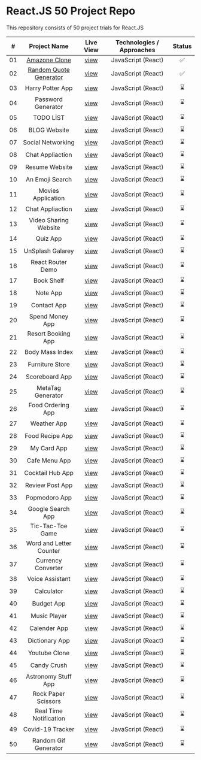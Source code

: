 # React.JS 50 Project Repo

This repository consists of 50 project trials for React.JS

| **#** |    **Project Name**     | **Live View** | **Technologies / Approaches** | **Status** |
| :---: | :---------------------: | :-----------: | :---------------------------: | :--------: |
|  01   |      [Amazone Clone](https://github.com/azateser/50-React-Project/tree/main/1.%20Amazone%20Clone)      |   [view](https://azateser.github.io/50-React-Project/1.%20Amazone%20Clone/Live/)    |      JavaScript (React)       |     ✅     |
|  02   | [Random Quote Generator](https://github.com/azateser/50-React-Project/tree/main/2.%20Random%20Quote%20Generator)  |   [view](https://azateser.github.io/50-React-Project/2.%20Random%20Quote%20Generator/Live/)    |      JavaScript (React)       |     ✅     |
|  03   |    Harry Potter App     |   [view]()    |      JavaScript (React)       |     ⌛     |
|  04   |   Password Generator    |   [view]()    |      JavaScript (React)       |     ⌛     |
|  05   |        TODO LİST        |   [view]()    |      JavaScript (React)       |     ⌛     |
|  06   |      BLOG Website       |   [view]()    |      JavaScript (React)       |     ⌛     |
|  07   |    Social Networking    |   [view]()    |      JavaScript (React)       |     ⌛     |
|  08   |    Chat Appliaction     |   [view]()    |      JavaScript (React)       |     ⌛     |
|  09   |     Resume Website      |   [view]()    |      JavaScript (React)       |     ⌛     |
|  10   |     An Emoji Search     |   [view]()    |      JavaScript (React)       |     ⌛     |
|  11   |   Movies Application    |   [view]()    |      JavaScript (React)       |     ⌛     |
|  12   |    Chat Appliaction     |   [view]()    |      JavaScript (React)       |     ⌛     |
|  13   |  Video Sharing Website  |   [view]()    |      JavaScript (React)       |     ⌛     |
|  14   |        Quiz App         |   [view]()    |      JavaScript (React)       |     ⌛     |
|  15   |    UnSplash Galarey     |   [view]()    |      JavaScript (React)       |     ⌛     |
|  16   |    React Router Demo    |   [view]()    |      JavaScript (React)       |     ⌛     |
|  17   |       Book Shelf        |   [view]()    |      JavaScript (React)       |     ⌛     |
|  18   |        Note App         |   [view]()    |      JavaScript (React)       |     ⌛     |
|  19   |       Contact App       |   [view]()    |      JavaScript (React)       |     ⌛     |
|  20   |     Spend Money App     |   [view]()    |      JavaScript (React)       |     ⌛     |
|  21   |   Resort Booking App    |   [view]()    |      JavaScript (React)       |     ⌛     |
|  22   |     Body Mass Index     |   [view]()    |      JavaScript (React)       |     ⌛     |
|  23   |     Furniture Store     |   [view]()    |      JavaScript (React)       |     ⌛     |
|  24   |     Scoreboard App      |   [view]()    |      JavaScript (React)       |     ⌛     |
|  25   |    MetaTag Generator    |   [view]()    |      JavaScript (React)       |     ⌛     |
|  26   |    Food Ordering App    |   [view]()    |      JavaScript (React)       |     ⌛     |
|  27   |       Weather App       |   [view]()    |      JavaScript (React)       |     ⌛     |
|  28   |     Food Recipe App     |   [view]()    |      JavaScript (React)       |     ⌛     |
|  29   |       My Card App       |   [view]()    |      JavaScript (React)       |     ⌛     |
|  30   |      Cafe Menu App      |   [view]()    |      JavaScript (React)       |     ⌛     |
|  31   |    Cocktail Hub App     |   [view]()    |      JavaScript (React)       |     ⌛     |
|  32   |     Review Post App     |   [view]()    |      JavaScript (React)       |     ⌛     |
|  33   |      Popmodoro App      |   [view]()    |      JavaScript (React)       |     ⌛     |
|  34   |    Google Search App    |   [view]()    |      JavaScript (React)       |     ⌛     |
|  35   |    Tic-Tac-Toe Game     |   [view]()    |      JavaScript (React)       |     ⌛     |
|  36   | Word and Letter Counter |   [view]()    |      JavaScript (React)       |     ⌛     |
|  37   |   Currency Converter    |   [view]()    |      JavaScript (React)       |     ⌛     |
|  38   |     Voice Assistant     |   [view]()    |      JavaScript (React)       |     ⌛     |
|  39   |       Calculator        |   [view]()    |      JavaScript (React)       |     ⌛     |
|  40   |       Budget App        |   [view]()    |      JavaScript (React)       |     ⌛     |
|  41   |      Music Player       |   [view]()    |      JavaScript (React)       |     ⌛     |
|  42   |      Calender App       |   [view]()    |      JavaScript (React)       |     ⌛     |
|  43   |     Dictionary App      |   [view]()    |      JavaScript (React)       |     ⌛     |
|  44   |      Youtube Clone      |   [view]()    |      JavaScript (React)       |     ⌛     |
|  45   |       Candy Crush       |   [view]()    |      JavaScript (React)       |     ⌛     |
|  46   |   Astronomy Stuff App   |   [view]()    |      JavaScript (React)       |     ⌛     |
|  47   |   Rock Paper Scissors   |   [view]()    |      JavaScript (React)       |     ⌛     |
|  48   | Real Time Notification  |   [view]()    |      JavaScript (React)       |     ⌛     |
|  49   |    Covid-19 Tracker     |   [view]()    |      JavaScript (React)       |     ⌛     |
|  50   |  Random Gif Generator   |   [view]()    |      JavaScript (React)       |     ⌛     |
